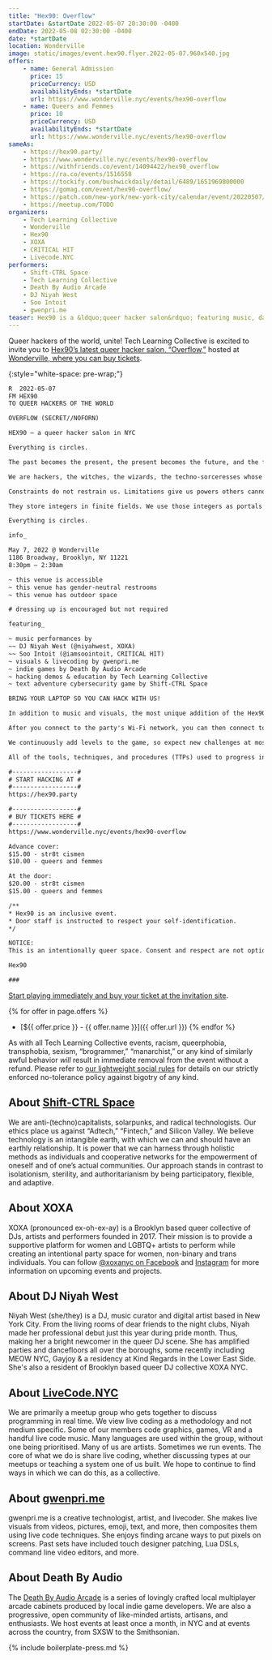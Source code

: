 ```yaml
---
title: "Hex90: Overflow"
startDate: &startDate 2022-05-07 20:30:00 -0400
endDate: 2022-05-08 02:30:00 -0400
date: *startDate
location: Wonderville
image: static/images/event.hex90.flyer.2022-05-07.960x540.jpg
offers:
    - name: General Admission
      price: 15
      priceCurrency: USD
      availabilityEnds: *startDate
      url: https://www.wonderville.nyc/events/hex90-overflow
    - name: Queers and Femmes
      price: 10
      priceCurrency: USD
      availabilityEnds: *startDate
      url: https://www.wonderville.nyc/events/hex90-overflow
sameAs:
    - https://hex90.party/
    - https://www.wonderville.nyc/events/hex90-overflow
    - https://withfriends.co/event/14094422/hex90_overflow
    - https://ra.co/events/1516558
    - https://tockify.com/bushwickdaily/detail/6489/1651969800000
    - https://gomag.com/event/hex90-overflow/
    - https://patch.com/new-york/new-york-city/calendar/event/20220507/1814820/hex90-overflow
    - https://meetup.com/TODO
organizers:
    - Tech Learning Collective
    - Wonderville
    - Hex90
    - XOXA
    - CRITICAL HIT
    - Livecode.NYC
performers:
    - Shift-CTRL Space
    - Tech Learning Collective
    - Death By Audio Arcade
    - DJ Niyah West
    - Soo Intoit
    - gwenpri.me
teaser: Hex90 is a &ldquo;queer hacker salon&rdquo; featuring music, dancing, visuals, and special performances. The most unique addition of the Hex90 parties is a hyperlocal cybersecurity (hacking) themed text-adventure game that gave the party its name. After you connect to the party's Wi-Fi network with your laptop, you can launch the Hex90 game in your Web browser. But to solve the challenges, you must download and install real hacker tools and learn how to employ real hacking techniques to progress through game levels ranging from network reconnaissance, applied cryptography, and Web exploitation. Think every 90's hacker movie party scene but gayer. You don't need to be a hacker to enjoy the party, and TLC instructors will be at the party ready to guide you if you want to learn some basic hacking techniques! Think every 90's hacker movie party scene, but gayer, and kinder!
---
```


Queer hackers of the world, unite! Tech Learning Collective is excited to invite you to [Hex90&rsquo;s latest queer hacker salon, &ldquo;Overflow,&rdquo;](https://hex90.party/) hosted at [Wonderville, where you can buy tickets](https://www.wonderville.nyc/events/hex90-overflow).

{:style="white-space: pre-wrap;"}
```txt
R  2022-05-07
FM HEX90
TO QUEER HACKERS OF THE WORLD

OVERFLOW (SECRET//NOFORN)

HEX90 — a queer hacker salon in NYC

Everything is circles.

The past becomes the present, the present becomes the future, and the future becomes the past again. The same water in the ocean rises to the sky before returning to the sea. Which memories fade and which are refreshed? What lies beyond the waterfall of time and space?

We are hackers, the witches, the wizards, the techno-sorceresses whose shapes shift within an infinite loop. We are the essence of the more.

Constraints do not restrain us. Limitations give us powers others cannot understand because they do not see beyond the overflow.

They store integers in finite fields. We use those integers as portals into their machines. They reduce gender to a binary. We stretch those roles to (re)create theaters of infinite expressive possibility. They "build" software. We write reality. They "engineer" services. We enchant souls. They "command" tools. We invoke demons.

Everything is circles.

info_

May 7, 2022 @ Wonderville
1186 Broadway, Brooklyn, NY 11221
8:30pm — 2:30am

~ this venue is accessible
~ this venue has gender-neutral restrooms
~ this venue has outdoor space

# dressing up is encouraged but not required

featuring_

~ music performances by
~~ DJ Niyah West (@niyahwest, XOXA)
~~ Soo Intoit (@iamsoointoit, CRITICAL HIT)
~ visuals & livecoding by gwenpri.me
~ indie games by Death By Audio Arcade
~ hacking demos & education by Tech Learning Collective
~ text adventure cybersecurity game by Shift-CTRL Space

BRING YOUR LAPTOP SO YOU CAN HACK WITH US!

In addition to music and visuals, the most unique addition of the Hex90 parties is a hyperlocal cybersecurity (hacking) themed text-adventure game that gave the party its name: Hex90. This game is played on your own laptop, not on a console or arcade cabinet at the venue, but is still only accessible when you are physically at the party venue itself. (Aside from a short "trailer," the game is not available on the public Internet.)

After you connect to the party's Wi-Fi network, you can then connect to the Hex90 game server using your Web browser. But to solve the challenges, you must download and install real hacker tools and learn how to employ real hacking techniques to progress through game levels ranging from network reconnaissance, applied cryptography, and Web exploitation. You've never seen so many queers open so many terminals in one place while being so close to a dance floor, and there's no high quite like it.

We continuously add levels to the game, so expect new challenges at most parties. Moreover, we sometimes incorporate physical-world features of the venue, like padlocks you need to pick that are safeguarding access to secret passwords, QR codes stashed in unexpected places, unassuming but exposed Ethernet cabling that turns out not to be a mistake at all, and so on. At Hex90, the game controller is your computer and the game mechanic is the real world.

All of the tools, techniques, and procedures (TTPs) used to progress in the game levels are skills taught by and equipment used by Tech Learning Collective instructors in our twice-weekly online workshops. Visit TechLearningCollective.com for more information and to enroll.

#------------------#
# START HACKING AT #
#------------------#
https://hex90.party

#------------------#
# BUY TICKETS HERE #
#------------------#
https://www.wonderville.nyc/events/hex90-overflow

Advance cover:
$15.00 - str8t cismen
$10.00 - queers and femmes

At the door:
$20.00 - str8t cismen
$15.00 - queers and femmes

/**
* Hex90 is an inclusive event.
* Door staff is instructed to respect your self-identification.
*/

NOTICE:
This is an intentionally queer space. Consent and respect are not optional! Anyone acting shitty will be removed immediately without a refund. No amount of racism, queerphobia, transphobia, or sexism will be tolerated. This event is a celebration of queer hacking for queer hackers, not for Silicon Valley entrepreneurs, brogrammers, or BitCoin bros. Don't piss off the hackers. ;)

Hex90

###
```

[Start playing immediately and buy your ticket at the invitation site](https://hex90.party/).

{% for offer in page.offers %}
* [${{ offer.price }} - {{ offer.name }}]({{ offer.url }})
{% endfor %}

As with all Tech Learning Collective events, racism, queerphobia, transphobia, sexism, “brogrammer,” “manarchist,” or any kind of similarly awful behavior *will* result in immediate removal from the event without a refund. Please refer to [our lightweight social rules](https://github.com/AnarchoTechNYC/meta/wiki/Social-rules) for details on our strictly enforced no-tolerance policy against bigotry of any kind.

## About [Shift-CTRL Space](https://shiftctrl.space/)

We are anti-(techno)capitalists, solarpunks, and radical technologists. Our ethics place us against &ldquo;Adtech,&rdquo; &ldquo;Fintech,&rdquo; and Silicon Valley. We believe technology is an intangible earth, with which we can and should have an earthly relationship. It is power that we can harness through holistic methods as individuals and cooperative networks for the empowerment of oneself and of one&rsquo;s actual communities. Our approach stands in contrast to isolationism, sterility, and authoritarianism by being participatory, flexible, and adaptive.

## About XOXA

XOXA (pronounced ex-oh-ex-ay) is a Brooklyn based queer collective of DJs, artists and performers founded in 2017. Their mission is to provide a supportive platform for women and LGBTQ+ artists to perform while creating an intentional party space for women, non-binary and trans individuals. You can follow [@xoxanyc on Facebook](https://www.facebook.com/xoxanyc) and [Instagram](https://www.instagram.com/xoxanyc) for more information on upcoming events and projects.

## About DJ Niyah West

Niyah West (she/they) is a DJ, music curator and digital artist based in New York City. From the living rooms of dear friends to the night clubs, Niyah made her professional debut just this year during pride month. Thus, making her a bright newcomer in the queer DJ scene. She has amplified parties and dancefloors all over the boroughs, some recently including MEOW NYC, Gayjoy & a residency at Kind Regards in the Lower East Side. She's also a resident of Brooklyn based queer DJ collective XOXA NYC.

## About [LiveCode.NYC](https://livecode.nyc/)

We are primarily a meetup group who gets together to discuss programming in real time. We view live coding as a methodology and not medium specific. Some of our members code graphics, games, VR and a handful live code music. Many languages are used within the group, without one being prioritised. Many of us are artists. Sometimes we run events. The core of what we do is share live coding, whether discussing types at our meetups or teaching a system one of us built. We hope to continue to find ways in which we can do this, as a collective.

## About [gwenpri.me](https://gwenpri.me/)

gwenpri.me is a creative technologist, artist, and livecoder. She makes live visuals from videos, pictures, emoji, text, and more, then composites them using live code techniques. She enjoys finding arcane ways to put pixels on screens. Past sets have included touch designer patching, Lua DSLs, command line video editors, and more.

## About Death By Audio

The [Death By Audio Arcade](https://www.deathbyaudioarcade.com/) is a series of lovingly crafted local multiplayer arcade cabinets produced by local indie game developers. We are also a progressive, open community of like-minded artists, artisans, and enthusiasts. We host events at least once a month, in NYC and at events across the country, from SXSW to the Smithsonian.

{% include boilerplate-press.md %}
